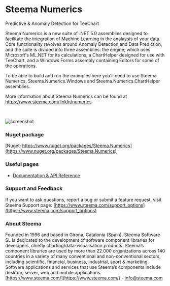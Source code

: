 # Steema Numerics

Predictive & Anomaly Detection for TeeChart

Steema Numerics is a new suite of .NET 5.0 assemblies designed to facilitate the integration of Machine Learning in the analaysis of your data. Core functionality revolves around Anomaly Detection and Data Prediction, and the suite is divided into three assemblies: the engine, which uses Microsoft's ML.NET for its calculations, a ChartHelper designed for use with TeeChart, and a Windows Forms assembly containing Editors for some of the operations.

To be able to build and run the examples here you'll need to use Steema Numerics, Steema.Numerics.Windows and Steema.Numerics.ChartHelper assemblies. 

More information about Steema Numerics can be found at https://www.steema.com/linkIn/numerics

<br>

![screenshot](https://www.steema.com/uploads/products/Numerics_Prediction_sample.png "Numerics Prediction")


### Nuget package
[Nuget: https://www.nuget.org/packages/Steema.Numerics](https://www.nuget.org/packages/Steema.Numerics)

### Useful pages

- [Documentation & API Reference](https://www.steema.com/docs/NumericsNET/)
  

### Support and Feedback

If you want to ask questions, report a bug or submit a feature request, visit Steema Support page: [https://www.steema.com/support_options](https://www.steema.com/support_options)

### About Steema

Founded in 1996 and based in Girona, Catalonia (Spain). Steema Software SL is dedicated to the development of software component libraries for developers, chiefly charting/data-visualisation products.
Steema’s component libraries are used by more than 22.000 organizations across 140 countries in a variety of many conventional and non-conventional sectors, including scientific, financial, business, industrial, sport & marketing.
Software applications and services that use Steema’s components include desktop, server, web and mobile applications.<br>
[https://www.steema.com/](https://www.steema.com/) - info@steema.com

